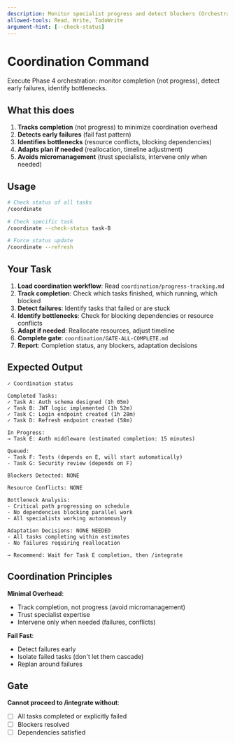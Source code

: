 ```yaml
---
description: Monitor specialist progress and detect blockers (Orchestration Phase 4)
allowed-tools: Read, Write, TodoWrite
argument-hint: [--check-status]
---
```


# Coordination Command

Execute Phase 4 orchestration: monitor completion (not progress), detect early failures, identify bottlenecks.

## What this does

1. **Tracks completion** (not progress) to minimize coordination overhead
2. **Detects early failures** (fail fast pattern)
3. **Identifies bottlenecks** (resource conflicts, blocking dependencies)
4. **Adapts plan if needed** (reallocation, timeline adjustment)
5. **Avoids micromanagement** (trust specialists, intervene only when needed)

## Usage

```bash
# Check status of all tasks
/coordinate

# Check specific task
/coordinate --check-status task-B

# Force status update
/coordinate --refresh
```

## Your Task

1. **Load coordination workflow**: Read `coordination/progress-tracking.md`
2. **Track completion**: Check which tasks finished, which running, which blocked
3. **Detect failures**: Identify tasks that failed or are stuck
4. **Identify bottlenecks**: Check for blocking dependencies or resource conflicts
5. **Adapt if needed**: Reallocate resources, adjust timeline
6. **Complete gate**: `coordination/GATE-ALL-COMPLETE.md`
7. **Report**: Completion status, any blockers, adaptation decisions

## Expected Output

```
✓ Coordination status

Completed Tasks:
✓ Task A: Auth schema designed (1h 05m)
✓ Task B: JWT logic implemented (1h 52m)
✓ Task C: Login endpoint created (1h 28m)
✓ Task D: Refresh endpoint created (58m)

In Progress:
→ Task E: Auth middleware (estimated completion: 15 minutes)

Queued:
- Task F: Tests (depends on E, will start automatically)
- Task G: Security review (depends on F)

Blockers Detected: NONE

Resource Conflicts: NONE

Bottleneck Analysis:
- Critical path progressing on schedule
- No dependencies blocking parallel work
- All specialists working autonomously

Adaptation Decisions: NONE NEEDED
- All tasks completing within estimates
- No failures requiring reallocation

→ Recommend: Wait for Task E completion, then /integrate
```

## Coordination Principles

**Minimal Overhead**:
- Track completion, not progress (avoid micromanagement)
- Trust specialist expertise
- Intervene only when needed (failures, conflicts)

**Fail Fast**:
- Detect failures early
- Isolate failed tasks (don't let them cascade)
- Replan around failures

## Gate

**Cannot proceed to /integrate without**:
- [ ] All tasks completed or explicitly failed
- [ ] Blockers resolved
- [ ] Dependencies satisfied
